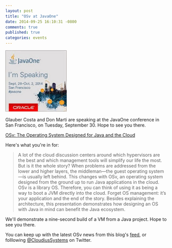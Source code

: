 ```yaml
---
layout: post
title: "OSv at JavaOne"
date: 2014-09-25 16:10:31 -0800
comments: true
published: true
categories: events
---
```


![speaking at JavaOne](/images/speaking-at-javaone.jpg)

Glauber Costa and Don Marti are speaking at the JavaOne conference in San Francisco, on Tuesday, September 30.  Hope to see you there.

[OSv: The Operating System Designed for Java and the Cloud](https://oracleus.activeevents.com/2014/connect/sessionDetail.ww?SESSION_ID=4120)

Here's what you're in for:

> A lot of the cloud discussion centers around which hypervisors are the best and which management tools will simplify our life the most. But is it the whole story? When problems are addressed from the lower and higher layers, the middleman—the guest operating system—is usually left behind. This changes with OSv, an operating system designed from the ground up to run Java applications in the cloud. OSv is a library OS. Therefore, you can think of using it as being a way to boot a JVM directly into the cloud. Forget OS management: it’s your application and the end of the story. Besides explaining the architecture, this presentation demonstrates how designing an OS with Java in mind can benefit the Java ecosystem.

We'll demonstrate a nine-second build of a VM from a Java project.  Hope to see you there.

You can keep up with the latest OSv news from this blog's [feed](http://osv.io/blog/atom.xml), or folllowing [@CloudiusSystems](https://twitter.com/CloudiusSystems) on Twitter.

